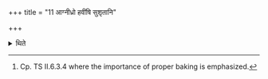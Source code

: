 +++
title = "11 आग्नीध्रो हवींषि सुशृतानि"

+++

<details><summary>थिते</summary>

11. The Āgnīdhra bakes the oblations (the breads) properly.[^1]

[^1]: Cp. TS II.6.3.4 where the importance of proper baking is emphasized.
</details>
